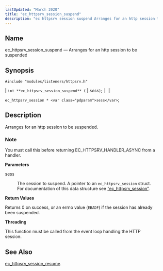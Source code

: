 ```yaml
---
lastUpdated: "March 2020"
title: "ec_httpsrv_session_suspend"
description: "ec httpsrv session suspend Arranges for an http session to be suspended int ec httpsrv session suspend sess ec httpsrv session sess Arranges for an http session to be suspended You must call this before returning EC HTTPSRV HANDLER ASYNC from a handler sess The session to suspend A pointer..."
---
```


<a name="apis.ec_httpsrv_session_suspend"></a> 
## Name

ec_httpsrv_session_suspend — Arranges for an http session to be suspended

## Synopsis

`#include "modules/listeners/httpsrv.h"`

| `int **ec_httpsrv_session_suspend** (` | <var class="pdparam">sess</var>`)`; |   |

`ec_httpsrv_session * <var class="pdparam">sess</var>`;<a name="idp53293984"></a> 
## Description

Arranges for an http session to be suspended.

### Note

You must call this before returning EC_HTTPSRV_HANDLER_ASYNC from a handler.

**<a name="idp53296192"></a> Parameters**

<dl class="variablelist">

<dt>sess</dt>

<dd>

The session to suspend. A pointer to an `ec_httpsrv_session` struct. For documentation of this data structure see [“ec_httpsrv_session”](/momentum/3/3-api/structs-ec-httpsrv-session).

</dd>

</dl>

**<a name="idp53300032"></a> Return Values**

Returns 0 on success, or an errno value (`EBADF`) if the session has already been suspended.

**<a name="idp53301440"></a> Threading**

This function must be called from the event loop handling the HTTP session.

<a name="idp53302576"></a> 
## See Also

[ec_httpsrv_session_resume](/momentum/3/3-api/apis-ec-httpsrv-session-resume).